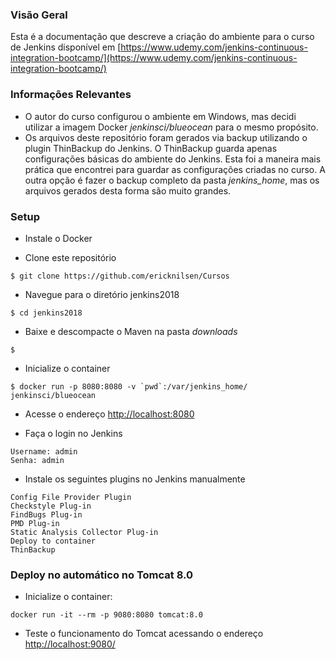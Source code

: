 ### Visão Geral

Esta é a documentação que descreve a criação do ambiente para o curso de Jenkins disponível em [https://www.udemy.com/jenkins-continuous-integration-bootcamp/](https://www.udemy.com/jenkins-continuous-integration-bootcamp/)

### Informações Relevantes

* O autor do curso configurou o ambiente em Windows, mas decidi utilizar a imagem Docker _jenkinsci/blueocean_ para o mesmo propósito.
* Os arquivos deste repositório foram gerados via backup utilizando o plugin ThinBackup do Jenkins. O ThinBackup guarda apenas configurações básicas do ambiente do Jenkins. Esta foi a maneira mais prática que encontrei para guardar as configurações criadas no curso. A outra opção é fazer o backup completo da pasta _jenkins_home_, mas os arquivos gerados desta forma são muito grandes.

### Setup

* Instale o Docker

* Clone este repositório
```
$ git clone https://github.com/ericknilsen/Cursos
```

* Navegue para o diretório jenkins2018
```
$ cd jenkins2018
```

* Baixe e descompacte o Maven na pasta _downloads_

```
$
```

* Inicialize o container

```
$ docker run -p 8080:8080 -v `pwd`:/var/jenkins_home/ jenkinsci/blueocean
```

* Acesse o endereço [http://localhost:8080](http://localhost:8080)

* Faça o login no Jenkins
```
Username: admin
Senha: admin
```

* Instale os seguintes plugins no Jenkins manualmente
```
Config File Provider Plugin
Checkstyle Plug-in
FindBugs Plug-in
PMD Plug-in
Static Analysis Collector Plug-in
Deploy to container	
ThinBackup
```

### Deploy no automático no Tomcat 8.0

* Inicialize o container:
```
docker run -it --rm -p 9080:8080 tomcat:8.0
```

* Teste o funcionamento do Tomcat acessando o endereço [http://localhost:9080/](http://localhost:9080/)





